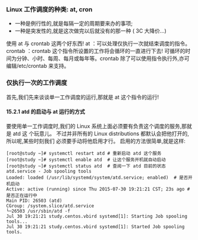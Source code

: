 ### Linux 工作调度的种类: at, cron

- 一种是例行性的,就是每隔一定的周期要来办的事项;
- 一种是突发性的,就是这次做完以后就没有的那一种 ( 3C 大降价...)

使用 at 与 crontab 这两个好东西!
at ：可以处理仅执行一次就结束调度的指令。
crontab ：crontab 这个指令所设置的工作将会循环的一直进行下去! 可循环的时间为分钟、小时、每周、每月或每年等。crontab 除了可以使用指令执行外,亦可编辑/etc/crontab 来支持。



### 仅执行一次的工作调度

首先,我们先来谈谈单一工作调度的运行,那就是 at 这个指令的运行!

#### 15.2.1 atd 的启动与 at 运行的方式

要使用单一工作调度时,我们的 Linux 系统上面必须要有负责这个调度的服务,那就是 atd 这
个玩意儿。 不过并非所有的 Linux distributions 都默认会把他打开的,所以呢,某些时刻我们
必须要手动将他启用才行。 启用的方法很简单,就是这样:

```
[root@study ~]# systemctl restart atd # 重新启动 atd 这个服务
[root@study ~]# systemctl enable atd  # 让这个服务开机就自动启动
[root@study ~]# systemctl status atd  # 查阅一下 atd 目前的状态 
atd.service - Job spooling tools
Loaded: loaded (/usr/lib/systemd/system/atd.service; enabled)  # 是否开机启动
Active: active (running) since Thu 2015-07-30 19:21:21 CST; 23s ago # 是否正在运行中
Main PID: 26503 (atd)
CGroup: /system.slice/atd.service
└─26503 /usr/sbin/atd -f
Jul 30 19:21:21 study.centos.vbird systemd[1]: Starting Job spooling tools...
Jul 30 19:21:21 study.centos.vbird systemd[1]: Started Job spooling tools.
```



